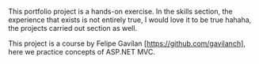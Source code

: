 This portfolio project is a hands-on exercise. In the skills section,
the experience that exists is not entirely true, I would love it to be true hahaha, 
the projects carried out section as well.

This project is a course by Felipe Gavílan [https://github.com/gavilanch],
here we practice concepts of ASP.NET MVC.
